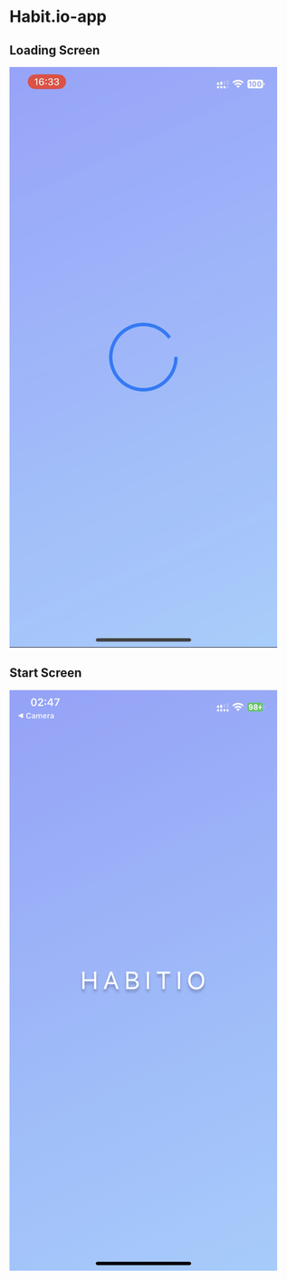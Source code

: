 # Habit.io-app

## Loading Screen
![loading_screen.jpeg](img%2Floading_screen.jpeg)

## Start Screen
![start_screen.jpeg](img%2Fstart_screen.jpeg)